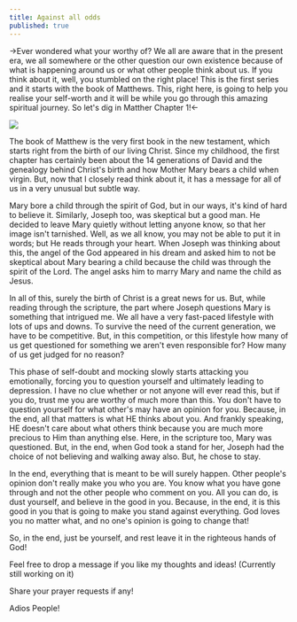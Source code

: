 ```yaml
---
title: Against all odds
published: true
---
```

->Ever wondered what your worthy of? We all are aware that in the present era, we all somewhere or the other question our own existence because of what is happening around us or what other people think about us. If you think about it, well, you stumbled on the right place! This is the first series and it starts with the book of Matthews. This, right here, is going to help you realise your self-worth and it will be while you go through this amazing spiritual journey. So let's dig in Matther Chapter 1!<-

![]({{site.baseurl}}/https://github.com/a-dash-of-code/Bliss-to-my-soul/blob/gh-pages/img/against-all-odds-1.jpg)

The book of Matthew is the very first book in the new testament, which starts right from the birth of our living Christ. Since my childhood, the first chapter has certainly been about the 14 generations of David and the genealogy behind Christ's birth and how Mother Mary bears a child when virgin. But, now that I closely read think about it, it has a message for all of us in a very unusual but subtle way.

Mary bore a child through the spirit of God, but in our ways, it's kind of hard to believe it. Similarly, Joseph too, was skeptical but a good man. He decided to leave Mary quietly without letting anyone know, so that her image isn't tarnished. Well, as we all know, you may not be able to put it in words; but He reads through your heart. When Joseph was thinking about this, the angel of the God appeared in his dream and asked him to not be skeptical about Mary bearing a child because the child was through the spirit of the Lord. The angel asks him to marry Mary and name the child as Jesus.

In all of this, surely the birth of Christ is a great news for us. But, while reading through the scripture, the part where Joseph questions Mary is something that intrigued me. We all have a very fast-paced lifestyle with lots of ups and downs. To survive the need of the current generation, we have to be competitive. But, in this competition, or this lifestyle how many of us get questioned for something we aren't even responsible for? How many of us get judged for no reason?

This phase of self-doubt and mocking slowly starts attacking you emotionally, forcing you to question yourself and ultimately leading to depression. I have no clue whether or not anyone will ever read this, but if you do, trust me you are worthy of much more than this. You don't have to question yourself for what other's may have an opinion for you. Because, in the end, all that matters is what HE thinks about you. And frankly speaking, HE doesn't care about what others think because you are much more precious to Him than anything else. Here, in the scripture too, Mary was questioned. But, in the end, when God took a stand for her, Joseph had the choice of not believing and walking away also. But, he chose to stay. 

In the end, everything that is meant to be will surely happen. Other people's opinion don't really make you who you are. You know what you have gone through and not the other people who comment on you. All you can do, is dust yourself, and believe in the good in you. Because, in the end, it is this good in you that is going to make you stand against everything. God loves you no matter what, and no one's opinion is going to change that!


So, in the end, just be yourself, and rest leave it in the righteous hands of God!

Feel free to drop a message if you like my thoughts and ideas! (Currently still working on it)

Share your prayer requests if any!

Adios People!
